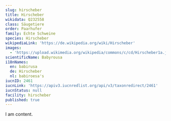 ```yaml
---
slug: hirscheber
title: Hirscheber
wikidata: Q232558
class: Säugetiere
order: Paarhufer
family: Echte Schweine
species: Hirscheber
wikipediaLink: 'https://de.wikipedia.org/wiki/Hirscheber'
images:
  - 'https://upload.wikimedia.org/wikipedia/commons/c/cd/Hirscheber1a.jpg'
scientificName: Babyrousa
i18nNames:
  en: babirusa
  de: Hirscheber
  nl: babiroesa's
iucnID: 2461
iucnLink: 'https://apiv3.iucnredlist.org/api/v3/taxonredirect/2461'
iucnStatus: null
facility: hirscheber
published: true
---
```


I am content.
